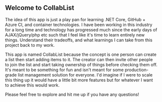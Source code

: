 Welcome to CollabList
---------------------
The idea of this app is just a play pan for learning .NET Core, GitHub + Azure CI, and container technologies. I have 
been working in this industry for a long time and technology has progressed much since the early days of AJAX/jQuery/php
etc such that I feel like it's time to learn entirely new things. Understand their tradeoffs, and what learnings I can
take from this project back to my work.

This app is named CollabList because the concept is one person can create a list then start adding items to it. The creator
can then invite other people to join the list and start taking ownership of things before checking them off. It's meant to 
be something for fun and isn't meant for some production-grade list management solution for everyone. I'd imagine if I were
to scale this thing up it would have a little bit more features but for whatever I want to achieve this would work.

Please feel free to explore and hit me up if you have any questions!
